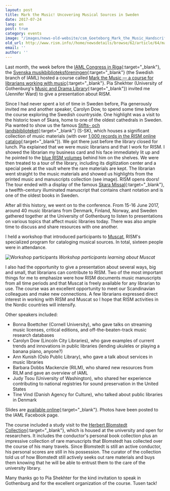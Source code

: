 ```yaml
---
layout: post
title: Mark the Music! Uncovering Musical Sources in Sweden
date: 2017-07-24
lang: en
post: true
category: events
image: "/images/news-old-website/csm_Goeteborg_Mark_the_Music_Handscrift_0b45301c06.jpg"
old_url: http://www.rism.info//home/newsdetails/browse/62/article/64/mark-the-music-uncovering-musical-sources-in-sweden.html
email: ''
author: ''
---
```

Last month, the week before the [IAML Congress in Riga](http://www.iaml.info/congresses/2017-riga){:target="_blank"}, the [Svenska musikbiblioteksföreningen](http://www.smbf.nu/){:target="_blank"} (the Swedish branch of IAML) hosted a course called [Mark the Music — a course for librarians working with music](http://www.smbf.nu/dok/Program.mark_the_music.pdf){:target="_blank"}. Pia Shekhter (University of Gothenburg's [Music and Drama Library](http://www.ub.gu.se/bibliotek/Gumu/){:target="_blank"}) invited me (Jennifer Ward) to give a presentation about RISM.

Since I had never spent a lot of time in Sweden before, Pia generously invited me and another speaker, Carolyn Dow, to spend some time before the course exploring the Swedish countryside. One highlight was a visit to the historic town of Skara, home to one of the oldest cathedrals in Sweden. Pia wanted to show us the famous [Stifts- och landsbiblioteket](http://www.skara.se/se--gora/bibliotek.html){:target="_blank"} (S-SK), which houses a significant collection of music materials (with over [1,000 records in the RISM online catalog](https://opac.rism.info/metaopac/search?View=rism&siglum=S-SK){:target="_blank"}). We got there just before the library closed for lunch. Pia explained that we were music librarians and that I work for RISM. I showed the librarian my business card and his face immediately lit up and he pointed to the [blue RISM volumes](/publications.html#c36) behind him on the shelves. We were then treated to a tour of the library, including its digitization center and a special peek at the vault where the rare materials are kept. The librarian went straight to the music materials and showed us highlights from the printed music and manuscripts collection (see image). RISM opens doors! The tour ended with a display of the famous [Skara Missal](http://www.omifacsimiles.com/brochures/skara.html){:target="_blank"}, a twelfth-century illuminated manuscript that contains chant notation and is one of the oldest books in Sweden.

After all this history, we went on to the conference. From 15-16 June 2017, around 40 music librarians from Denmark, Finland, Norway, and Sweden gathered together at the University of Gothenburg to listen to presentations on various topics that affect music libraries today. There was also ample time to discuss and share resources with one another.

I held a workshop that introduced participants to [Muscat](/community/muscat.html), RISM's specialized program for cataloging musical sources. In total, sixteen people were in attendance.

![Workshop participants](http://rism.info/resources-old-website/news/Goeteborg_Mark_the_Music_Workshop_568x426.JPG)
_Workshop participants learning about Muscat_

I also had the opportunity to give a presentation about several ways, big and small, that librarians can contribute to RISM. Two of the most important things for me to emphasize were how RISM documents music manuscripts from all time periods and that Muscat is freely available for any librarian to use. The course was an excellent opportunity to meet our Scandinavian colleagues and make new connections. A few librarians expressed direct interest in working with RISM and Muscat so I hope that RISM activities in the Nordic countries will intensify.

Other speakers included:

- Bonna Boettcher (Cornell University), who gave talks on streaming music licenses, critical editions, and off-the-beaten-track music research databases
- Carolyn Dow (Lincoln City Libraries), who gave examples of current trends and innovations in public libraries (lending ukuleles or playing a banana piano, anyone?)
- Ann Kunish (Oslo Public Library), who gave a talk about services in music libraries
- Barbara Dobbs Mackenzie (RILM), who shared new resources from RILM and gave an overview of IAML
- Judy Tsou (University of Washington), who shared her experience contributing to national registries for sound preservation in the United States
- Tine Vind (Danish Agency for Culture), who talked about public libraries in Denmark

Slides are [available online](http://smbf.nu/arkivet/markthemusic/markthemusic.html){:target="_blank"}. Photos have been posted to the IAML Facebook page.

<script>
(function(d, s, id) {
var js, fjs = d.getElementsByTagName(s)[0];
if (d.getElementById(id))
return;
js = d.createElement(s);
js.id = id;
js.src = "//connect.facebook.net/en_US/all.js#xfbml=1";
fjs.parentNode.insertBefore(js, fjs);
}(document, 'script', 'facebook-jssdk'));
</script>


The course included a study visit to the [Herbert Blomstedt Collection](http://www.ub.gu.se/samlingar/blomstedt/){:target="_blank"}, which is housed at the university and open for researchers. It includes the conductor's personal book collection plus an impressive collection of rare manuscripts that Blomstedt has collected over the course of his many travels. Since Blomstedt is still an active conductor, his personal scores are still in his possession. The curator of the collection told us of how Blomstedt still actively seeks out rare materials and buys them knowing that he will be able to entrust them to the care of the university library.

Many thanks go to Pia Shekhter for the kind invitation to speak in Gothenburg and for the excellent organization of the course. Tusen tack!


